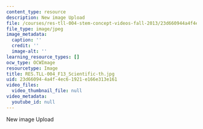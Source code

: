 ```yaml
---
content_type: resource
description: New image Upload
file: /courses/res-tll-004-stem-concept-videos-fall-2013/23d660944a4f4ec61921e166e313e161_RES.TLL-004_F13_Scientific-th.jpg
file_type: image/jpeg
image_metadata:
  caption: ''
  credit: ''
  image-alt: ''
learning_resource_types: []
ocw_type: OCWImage
resourcetype: Image
title: RES.TLL-004_F13_Scientific-th.jpg
uid: 23d66094-4a4f-4ec6-1921-e166e313e161
video_files:
  video_thumbnail_file: null
video_metadata:
  youtube_id: null
---
```

New image Upload

